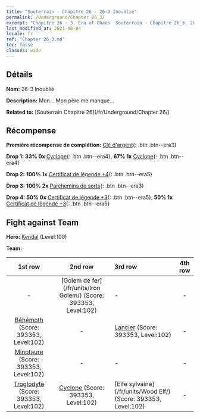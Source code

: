 ```yaml
---
title: "Souterrain - Chapitre 26 - 26-3 Inoublié"
permalink: /Underground/Chapter 26_3/
excerpt: "Chapitre 26 - 3. Era of Chaos  Souterrain - Chapitre 26_3. 26-3 Inoublié"
last_modified_at: 2021-08-04
locale: fr
ref: "Chapter 26_3.md"
toc: false
classes: wide
---
```


## Détails

 **Nom:** 26-3 Inoublié

 **Description:** Mon... Mon père me manque...

 **Related to:** [Souterrain Chapitre 26](/fr/Underground/Chapter 26/)

## Récompense

 **Première récompense de complétion:** [Clé d'argent](/ItemsFR/con_693/){: .btn .btn--era3}

 **Drop 1:** **33% 0x** [Cyclope](/ItemsFR/unt_222/){: .btn .btn--era4}, **67% 1x** [Cyclope](/ItemsFR/unt_222/){: .btn .btn--era4}

 **Drop 2:** **100% 1x** [Certificat de légende +4](/ItemsFR/mat_95/){: .btn .btn--era5}

 **Drop 3:** **100% 2x** [Parchemins de sorts](/ItemsFR/con_694/){: .btn .btn--era3}

 **Drop 4:** **50% 0x** [Certificat de légende +3](/ItemsFR/mat_88/){: .btn .btn--era5}, **50% 1x** [Certificat de légende +3](/ItemsFR/mat_88/){: .btn .btn--era5}


## Fight against Team
 **Hero:** [Kendal](/fr/heroes/Kendal/) (Level:100)

 **Team:**


  | 1st row | 2nd row | 3rd row | 4th row |
  |:----:|:----:|:----|:----:|
  | - | [Golem de fer](/fr/units/Iron Golem/) (Score: 393353, Level:102)  | - | - |
  | [Béhémoth](/fr/units/Behemoth/) (Score: 393353, Level:102)  | - | [Lancier](/fr/units/Pikeman/) (Score: 393353, Level:102)  | - |
  | [Minotaure](/fr/units/Minotaur/) (Score: 393353, Level:102)  | - | - | - |
  | [Troglodyte](/fr/units/Troglodyte/) (Score: 393353, Level:102)  | [Cyclope](/fr/units/Cyclops/) (Score: 393353, Level:102)  | [Elfe sylvaine](/fr/units/Wood Elf/) (Score: 393353, Level:102)  | - |


